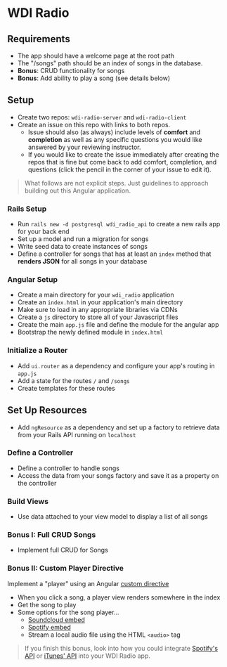 # WDI Radio

## Requirements

- The app should have a welcome page at the root path
- The "/songs" path should be an index of songs in the database.
- **Bonus**: CRUD functionality for songs
- **Bonus**: Add ability to play a song (see details below)

## Setup

- Create two repos: `wdi-radio-server` and `wdi-radio-client`
- Create an issue on this repo with links to both repos.
    - Issue should also (as always) include levels of **comfort** and **completion** as well as any specific questions you would like answered by your reviewing instructor.
    - If you would like to create the issue immediately after creating the repos that is fine but come back to add comfort, completion, and questions (click the pencil in the corner of your issue to edit it).

> What follows are not explicit steps. Just guidelines to approach building out this Angular application.

### Rails Setup
- Run `rails new -d postgresql wdi_radio_api` to create a new rails app for your back end
- Set up a model and run a migration for songs
- Write seed data to create instances of songs
- Define a controller for songs that has at least an `index` method that **renders
JSON** for all songs in your database

### Angular Setup

- Create a main directory for your `wdi_radio` application
- Create an `index.html` in your application's main directory
- Make sure to load in any appropriate libraries via CDNs
- Create a `js` directory to store all of your Javascript files
- Create the main `app.js` file and define the module for the angular app
- Bootstrap the newly defined module in `index.html`

### Initialize a Router

- Add `ui.router` as a dependency and configure your app's routing in `app.js`
- Add a state for the routes `/` and `/songs`
- Create templates for these routes

## Set Up Resources
- Add `ngResource` as a dependency and set up a factory to retrieve data from your
 Rails API running on  `localhost`

### Define a Controller

- Define a controller to handle songs
- Access the data from your songs factory and save it as a property on the controller

### Build Views

- Use data attached to your view model to display a list of all songs

### Bonus I: Full CRUD Songs

- Implement full CRUD for Songs

### Bonus II: Custom Player Directive

Implement a "player" using an Angular [custom directive](https://github.com/ga-wdi-lessons/angular-directives)

- When you click a song, a player view renders somewhere in the index
- Get the song to play
- Some options for the song player...
  - [Soundcloud embed](http://shareandembed.help.soundcloud.com/customer/portal/articles/2167182-embedding-a-track-or-playlist-on-wordpress)
  - [Spotify embed](https://developer.spotify.com/technologies/widgets/spotify-play-button/)
  - Stream a local audio file using the HTML `<audio>` tag

> If you finish this bonus, look into how you could integrate [Spotify's API](https://developer.spotify.com/web-api/) or [iTunes' API](https://affiliate.itunes.apple.com/resources/documentation/itunes-store-web-service-search-api/) into your WDI Radio app.
